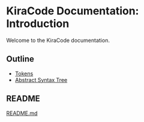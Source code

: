 # KiraCode Documentation: Introduction

Welcome to the KiraCode documentation.

## Outline

- [Tokens](./tokens.md)
- [Abstract Syntax Tree](./abs.md)

## README

[README.md](../README.md)
